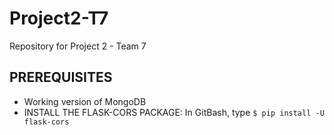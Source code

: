 # Project2-T7
Repository for Project 2 - Team 7


## PREREQUISITES ##

- Working version of MongoDB
- INSTALL THE FLASK-CORS PACKAGE: In GitBash, type `$ pip install -U flask-cors`

